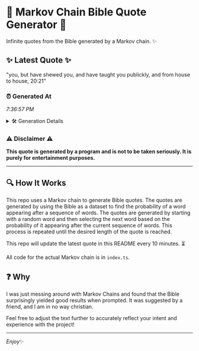 # 📖 Markov Chain Bible Quote Generator 📖

Infinite quotes from the Bible generated by a Markov chain. ✨

## ✨ Latest Quote ✨
"you, but have shewed you, and have taught you publickly, and from house to house, 20:21"

### ⏰ Generated At
*7:36:57 PM*

<details>
    <summary>🛠️ Generation Details</summary>
    <p>
        <strong>🌱 Seed:</strong> you,<br>
        <strong>🔄 Iterations:</strong> 15<br>
        <strong>📜 Context History:</strong><br>[ you, ]: but<br>[ you,, but ]: have<br>[ you,, but, have ]: shewed<br>[ you,, but, have, shewed ]: you,<br>[ you,, but, have, shewed, you, ]: and<br>[ you,, but, have, shewed, you,, and ]: have<br>[ but, have, shewed, you,, and, have ]: taught<br>[ have, shewed, you,, and, have, taught ]: you<br>[ shewed, you,, and, have, taught, you ]: publickly,<br>[ you,, and, have, taught, you, publickly, ]: and<br>[ and, have, taught, you, publickly,, and ]: from<br>[ have, taught, you, publickly,, and, from ]: house<br>[ taught, you, publickly,, and, from, house ]: to<br>[ you, publickly,, and, from, house, to ]: house,<br>[ publickly,, and, from, house, to, house, ]: 20:21<br>
    </p>
</details>

### ⚠️ Disclaimer ⚠️
**This quote is generated by a program and is not to be taken seriously. It is purely for entertainment purposes.**

---

## 🔍 How It Works

This repo uses a Markov chain to generate Bible quotes. The quotes are generated by using the Bible as a dataset to find the probability of a word appearing after a sequence of words. The quotes are generated by starting with a random word and then selecting the next word based on the probability of it appearing after the current sequence of words. This process is repeated until the desired length of the quote is reached.

This repo will update the latest quote in this README every 10 minutes. ⏳

All code for the actual Markov chain is in `index.ts`.

## ❓ Why

I was just messing around with Markov Chains and found that the Bible surprisingly yielded good results when prompted. 
It was suggested by a friend, and I am in no way christian.

Feel free to adjust the text further to accurately reflect your intent and experience with the project!

---

*Enjoy*✨
